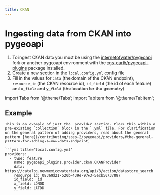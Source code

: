 ```yaml
---
title: CKAN
---
```


# Ingesting data from CKAN into pygeoapi

1. To ingest CKAN data you must be using the [internetofwater/pygeoapi](https://github.com/internetofwater/pygeoapi) fork or another pygeoapi environment with the [cgs-earth/pygeoapi-plugins](https://github.com/cgs-earth/pygeoapi-plugins) package installed.
2. Create a new section in the `local.config.yml` config file
3. Fill in the values for `data` (the domain of the CKAN endpoint), `resource_id` (the CKAN resource id), `id_field` (the id of each feature) and `x_field` and `y_field` (the location for the geometry)


import Tabs from '@theme/Tabs';
import TabItem from '@theme/TabItem';

## Example

    This is an example of just the  provider section. Place this within a pre-existing `collection` block in the `.yml` file. For clarification on the general pattern of adding providers, read about the general pattern [here](/contributing/step-2/pygeoapi/providers/#the-general-pattern-for-adding-a-new-data-endpoint).

    ```yml title="local.config.yml"
    providers:
      - type: feature
        name: pygeoapi_plugins.provider.ckan.CKANProvider
        data: https://catalog.newmexicowaterdata.org/api/3/action/datastore_search
        resource_id: 08369d21-520b-439e-97e3-5ecb50737887
        id_field: _id
        x_field: LONDD
        y_field: LATDD
```

